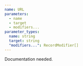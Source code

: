 ```yaml
---
name: URL
parameters:
  - name
  - target
  - modifiers...
parameter_types:
  name: string
  target: string
  "modifiers...": RecordModifier[]
---
```


Documentation needed.

